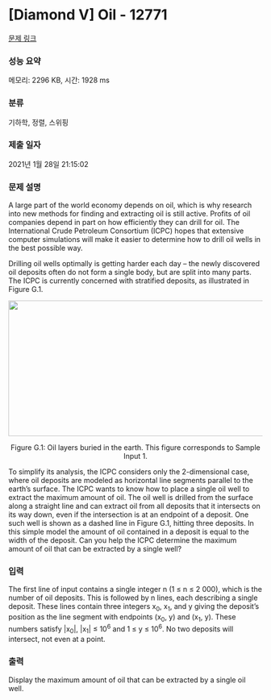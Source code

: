 # [Diamond V] Oil - 12771 

[문제 링크](https://www.acmicpc.net/problem/12771) 

### 성능 요약

메모리: 2296 KB, 시간: 1928 ms

### 분류

기하학, 정렬, 스위핑

### 제출 일자

2021년 1월 28일 21:15:02

### 문제 설명

<p>A large part of the world economy depends on oil, which is why research into new methods for finding and extracting oil is still active. Profits of oil companies depend in part on how efficiently they can drill for oil. The International Crude Petroleum Consortium (ICPC) hopes that extensive computer simulations will make it easier to determine how to drill oil wells in the best possible way.</p>

<p>Drilling oil wells optimally is getting harder each day – the newly discovered oil deposits often do not form a single body, but are split into many parts. The ICPC is currently concerned with stratified deposits, as illustrated in Figure G.1.</p>

<p style="text-align: center;"><img alt="" src="" style="height:269px; width:547px"></p>

<p style="text-align: center;">Figure G.1: Oil layers buried in the earth. This figure corresponds to Sample Input 1.</p>

<p>To simplify its analysis, the ICPC considers only the 2-dimensional case, where oil deposits are modeled as horizontal line segments parallel to the earth’s surface. The ICPC wants to know how to place a single oil well to extract the maximum amount of oil. The oil well is drilled from the surface along a straight line and can extract oil from all deposits that it intersects on its way down, even if the intersection is at an endpoint of a deposit. One such well is shown as a dashed line in Figure G.1, hitting three deposits. In this simple model the amount of oil contained in a deposit is equal to the width of the deposit. Can you help the ICPC determine the maximum amount of oil that can be extracted by a single well?</p>

### 입력 

 <p>The first line of input contains a single integer n (1 ≤ n ≤ 2 000), which is the number of oil deposits. This is followed by n lines, each describing a single deposit. These lines contain three integers x<sub>0</sub>, x<sub>1</sub>, and y giving the deposit’s position as the line segment with endpoints (x<sub>0</sub>, y) and (x<sub>1</sub>, y). These numbers satisfy |x<sub>0</sub>|, |x<sub>1</sub>| ≤ 10<sup>6</sup> and 1 ≤ y ≤ 10<sup>6</sup>. No two deposits will intersect, not even at a point.</p>

### 출력 

 <p>Display the maximum amount of oil that can be extracted by a single oil well.</p>

